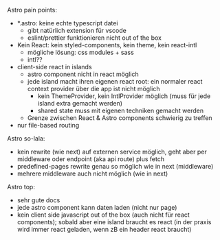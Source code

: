 Astro pain points:
- *.astro: keine echte typescript datei
   - gibt natürlich extension für vscode
   - eslint/prettier funktionieren nicht out of the box
- Kein React: kein styled-components, kein theme, kein react-intl
    - mögliche lösung: css modules + sass
    - intl??
- client-side react in islands
    - astro component nicht in react möglich
    - jede island macht ihren eigenen react root: ein normaler react context provider über die app ist nicht möglich
      - kein ThemeProvider, kein IntlProvider möglich (muss für jede island extra gemacht werden)
      - shared state muss mit eigenen techniken gemacht werden
    - Grenze zwischen React & Astro components schwierig zu treffen
- nur file-based routing

Astro so-lala:
- kein rewrite (wie next) auf externen service möglich, geht aber per middleware oder endpoint (aka api route) plus fetch
- predefined-pages rewrite genau so möglich wie in next (middleware)
- mehrere middleware auch nicht möglich (wie in next)

Astro top:
- sehr gute docs
- jede astro component kann daten laden (nicht nur page)
- kein client side javascript out of the box (auch nicht für react components); sobald aber eine island braucht es react (in der praxis wird immer react geladen, wenn zB ein header react braucht)

